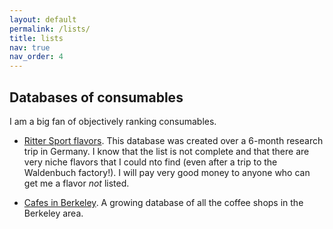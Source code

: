```yaml
---
layout: default
permalink: /lists/
title: lists
nav: true
nav_order: 4
---
```


## Databases of consumables

I am a big fan of objectively ranking consumables. 

- [Ritter Sport flavors](https://spiced-belief-ae1.notion.site/0952ab97637248fea27d131c56eec6f9?v=338ccef6434f4337a18e15843ae2e2c6&pvs=74). This database was created over a 6-month research trip in Germany. I know that the list is not complete and that there are very niche flavors that I could nto find (even after a trip to the Waldenbuch factory!). I will pay very good money to anyone who can get me a flavor *not* listed.

- [Cafes in Berkeley](https://spiced-belief-ae1.notion.site/Cafe-Database-IN-PROGRESS-24597b37fec9425cb04a693c8f606393). A growing database of all the coffee shops in the Berkeley area.


